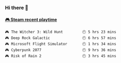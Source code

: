### Hi there 👋

<!-- steam-box start -->
#### <a href="https://gist.github.com/14533c16fc1440db3e01f655bd6a8970" target="_blank">🎮 Steam recent playtime</a>
```text
🎮 The Witcher 3: Wild Hunt         🕘 5 hrs 23 mins
🎮 Deep Rock Galactic               🕘 6 hrs 57 mins
🎮 Microsoft Flight Simulator       🕘 1 hrs 34 mins
🎮 Cyberpunk 2077                   🕘 9 hrs 36 mins
🎮 Risk of Rain 2                   🕘 3 hrs 45 mins
```
<!-- Powered by https://github.com/YouEclipse/steam-box . -->
<!-- steam-box end -->

<!--
**jadehare/jadehare** is a ✨ _special_ ✨ repository because its `README.md` (this file) appears on your GitHub profile.

Here are some ideas to get you started:

- 🔭 I’m currently working on ...
- 🌱 I’m currently learning ...
- 👯 I’m looking to collaborate on ...
- 🤔 I’m looking for help with ...
- 💬 Ask me about ...
- 📫 How to reach me: ...
- 😄 Pronouns: ...
- ⚡ Fun fact: ...
-->
